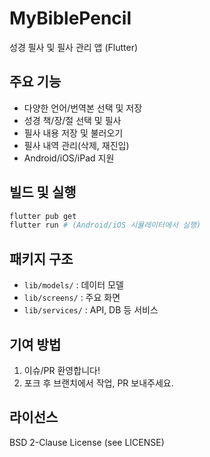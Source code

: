 # MyBiblePencil

성경 필사 및 필사 관리 앱 (Flutter)

## 주요 기능
- 다양한 언어/번역본 선택 및 저장
- 성경 책/장/절 선택 및 필사
- 필사 내용 저장 및 불러오기
- 필사 내역 관리(삭제, 재진입)
- Android/iOS/iPad 지원

## 빌드 및 실행
```bash
flutter pub get
flutter run # (Android/iOS 시뮬레이터에서 실행)
```

## 패키지 구조
- `lib/models/` : 데이터 모델
- `lib/screens/` : 주요 화면
- `lib/services/` : API, DB 등 서비스

## 기여 방법
1. 이슈/PR 환영합니다!
2. 포크 후 브랜치에서 작업, PR 보내주세요.

## 라이선스
BSD 2-Clause License (see LICENSE)
